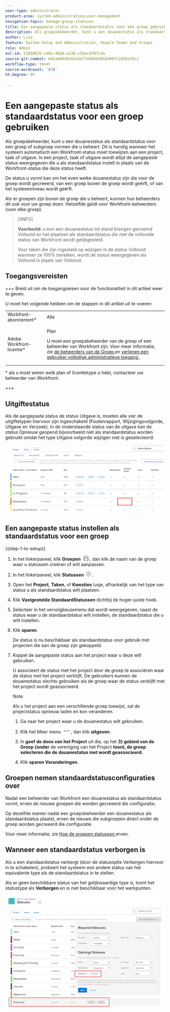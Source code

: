 ```yaml
---
user-type: administrator
product-area: system-administration;user-management
navigation-topic: manage-group-statuses
title: Een aangepaste status als standaardstatus voor een groep gebruiken
description: Als groepsbeheerder, kunt u een douanestatus als standaardstatus voor een groep of subgroep vormen die u beheert.
author: Lisa
feature: System Setup and Administration, People Teams and Groups
role: Admin
exl-id: 51018635-cd9a-402d-a136-c5bec4707cda
source-git-commit: bd1a66950c6e16ef7eb05d385bd99fc2d3be35cc
workflow-type: tm+mt
source-wordcount: '678'
ht-degree: 0%

---
```


# Een aangepaste status als standaardstatus voor een groep gebruiken

Als groepsbeheerder, kunt u een douanestatus als standaardstatus voor een groep of subgroep vormen die u beheert. Dit is handig wanneer het systeem automatisch een Workfront-status moet toewijzen aan een project, taak of uitgave. In een project, taak of uitgave wordt altijd de aangepaste status weergegeven die u als standaardstatus instelt in plaats van de Workfront-status die deze status heeft.

De status u vormt kan om het even welke douanestatus zijn die voor de groep wordt gecreeerd, van een groep boven de groep wordt geërft, of van het systeemniveau wordt geërft.

Als er groepen zijn boven de groep die u beheert, kunnen hun beheerders dit ook voor uw groep doen. Hetzelfde geldt voor Workfront-beheerders (voor elke groep).

>[!INFO]
>
>**Voorbeeld:** u kon een douanestatus tot stand brengen genoemd Voltooid en het plaatsen als standaardstatus die met de voltooide status van Workfront wordt gelijkgesteld.
>
>Voor taken die zijn ingesteld op wijzigen in de status Voltooid wanneer ze 100% bereiken, wordt de status weergegeven als Voltooid in plaats van Voltooid.

## Toegangsvereisten

+++ Breid uit om de toegangseisen voor de functionaliteit in dit artikel weer te geven.

U moet het volgende hebben om de stappen in dit artikel uit te voeren:

<table style="table-layout:auto"> 
 <col> 
 <col> 
 <tbody> 
  <tr> 
   <td role="rowheader">Workfront-abonnement*</td> 
   <td>Alle</td> 
  </tr> 
  <tr> 
   <td role="rowheader">Adobe Workfront-licentie*</td> 
   <td> <p>Plan </p> <p>U moet een groepsbeheerder van de groep of een beheerder van Workfront zijn. Voor meer informatie, zie <a href="../../../administration-and-setup/manage-groups/group-roles/group-administrators.md" class="MCXref xref"> de beheerders van de Groep </a> en <a href="../../../administration-and-setup/add-users/configure-and-grant-access/grant-a-user-full-administrative-access.md" class="MCXref xref"> verlenen een gebruiker volledige administratieve toegang </a>.</p> </td> 
  </tr> 
 </tbody> 
</table>

&#42; als u moet weten welk plan of licentietype u hebt, contacteer uw beheerder van Workfront.

+++

## Uitgiftestatus

Als de aangepaste status de status Uitgave is, moeten alle vier de uitgiftetypen hiervoor zijn ingeschakeld (Foutenrapport, Wijzigingsvolgorde, Uitgave en Verzoek). In de onderstaande status van de uitgave kan de status Opnieuw geopend bijvoorbeeld niet als standaardstatus worden gebruikt omdat het type Uitgave volgorde wijzigen niet is geselecteerd:

![](assets/all-4-issue-types-enabled.png)

## Een aangepaste status instellen als standaardstatus voor een groep

{{step-1-to-setup}}

1. In het linkerpaneel, klik **Groepen** ![](assets/groups-icon.png), dan klik de naam van de groep waar u statussen creëren of wilt aanpassen.
1. In het linkerpaneel, klik **Statussen** ![](assets/gear-icon-settings.png).
1. Open het **Project**, **Taken**, of **Kwesties** lusje, afhankelijk van het type van status u als standaardstatus wilt plaatsen.
1. Klik **Vastgestelde StandaardStatussen** dichtbij de hoger-juiste hoek.
1. Selecteer in het vervolgkeuzemenu dat wordt weergegeven, naast de status waar u de standaardstatus wilt instellen, de standaardstatus die u wilt instellen.
1. Klik **sparen**.

   De status is nu beschikbaar als standaardstatus voor gebruik met projecten die aan de groep zijn gekoppeld.

1. Koppel de aangepaste status aan het project waar u deze wilt gebruiken.

   U associeert de status met het project door de groep te associëren waar de status met het project verblijft. De gebruikers kunnen de douanestatus slechts gebruiken als de groep waar de status verblijft met het project wordt geassocieerd.

   >[!NOTE]
   >
   >Als u het project aan een verschillende groep toewijst, zal de projectstatus opnieuw laden en kon veranderen.

   1. Ga naar het project waar u de douanestatus wilt gebruiken.
   1. Klik het Meer menu ![](assets/more-icon.png), dan klik **uitgeven**.
   1. In **geef de doos van het Project** uit die, op het **3} gebied van de Groep {onder** de vereniging van het Project **toont, de groep selecteren die de douanestatus met wordt geassocieerd.**

   1. Klik **sparen Veranderingen**.

## Groepen nemen standaardstatusconfiguraties over

Nadat een beheerder van Workfront een douanestatus als standaardstatus vormt, erven de nieuwe groepen die worden gecreeerd die configuratie.

Op dezelfde manier nadat een groepsbeheerder een douanestatus als standaardstatus plaatst, erven de nieuwe die subgroepen direct onder de groep worden gecreeerd die configuratie.

Voor meer informatie, zie [ Hoe de groepen statussen ](../../../administration-and-setup/manage-groups/manage-group-statuses/how-groups-inherit-statuses.md) erven.

## Wanneer een standaardstatus verborgen is

Als u een standaardstatus verbergt (door de statusoptie Verbergen hiervoor in te schakelen), probeert het systeem een andere status van het equivalente type als de standaardstatus in te stellen.

Als er geen beschikbare status van het gelijkwaardige type is, toont het statustype als **Verborgen** en is niet beschikbaar voor het werkpunten.

![](assets/when-hide-default-status-no-equivalent.png)
